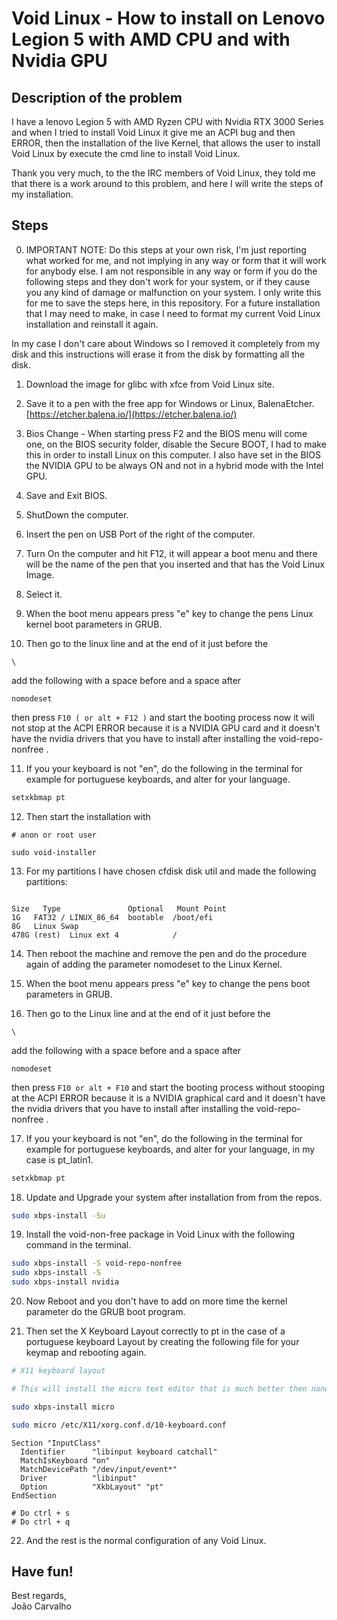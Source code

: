 # Void Linux - How to install on Lenovo Legion 5 with AMD CPU and with Nvidia GPU

## Description of the problem

I have a lenovo Legion 5 with AMD Ryzen CPU with Nvidia RTX 3000 Series and when I tried to install Void Linux it give me an ACPI bug and then ERROR, then the installation of the live Kernel, that allows the user to install Void Linux by execute the cmd line to install Void Linux.

Thank you very much, to the the IRC members of Void Linux, they told me that there is a work around to this problem, and here I will write the steps of my installation.


## Steps

0. IMPORTANT NOTE: Do this steps at your own risk, I'm just reporting what worked for me, and not implying in any way or form that it will work for anybody else. I am not responsible in any way or form if you do the following steps and they don't work for your system, or if they cause you any kind of damage or malfunction on your system. I only write this for me to save the steps here, in this repository. For a future installation that I may need to make, in case I need to format my current Void Linux installation and reinstall it again. <br>

In my case I don't care about Windows so I removed it completely from my disk and this instructions will erase it from the disk by formatting all the disk.

1. Download the image for glibc with xfce from Void Linux site.

2. Save it to a pen with the free app for Windows or Linux, BalenaEtcher.
   [https://etcher.balena.io/](https://etcher.balena.io/)

3. Bios Change - When starting press F2 and the BIOS menu will come one, on the BIOS security folder, disable the Secure BOOT, I had to make this in order to install Linux on this computer.
I also have set in the BIOS the NVIDIA GPU to be always ON and not in a hybrid mode with the Intel GPU.

4. Save and Exit BIOS.

5. ShutDown the computer.

6. Insert the pen on USB Port of the right of the computer.

7. Turn On the computer and hit F12, it will appear a boot menu and there will be the name of the pen that you inserted and that has the Void Linux Image.

8. Select it.

9. When the boot menu appears press "e" key to change the pens Linux kernel boot parameters in GRUB. 

10. Then go to the linux line and at the end of it just before the 

```
\
```

add the following with a space before and a space after

```
nomodeset
```

then press ```F10 ( or alt + F12 )``` and start the booting process now it will not stop at the ACPI ERROR because it is a NVIDIA GPU card and it doesn't have the nvidia drivers that you have to install after installing the void-repo-nonfree  .

11. If you your keyboard is not "en", do the following in the terminal for example for portuguese keyboards, and alter for your language.

``` bash
setxkbmap pt
```

12. Then start the installation with
```
# anon or root user

sudo void-installer
```

13. For my partitions I have chosen cfdisk disk util and made the following partitions:

```

Size   Type               Optional   Mount Point
1G   FAT32 / LINUX_86_64  bootable  /boot/efi
8G   Linux Swap
478G (rest)  Linux ext 4            /

```

14. Then reboot the machine and remove the pen and do the procedure again of adding the parameter nomodeset to the Linux Kernel.

15. When the boot menu appears press "e" key to change the pens boot parameters in GRUB. 

16. Then go to the Linux line and at the end of it just before the 

```
\
```

add the following with a space before and a space after

```
nomodeset
```

then press ```F10 or alt + F10``` and start the booting process without stooping at the ACPI ERROR because it is a NVIDIA graphical card and it doesn't have the nvidia drivers that you have to install after installing the void-repo-nonfree  .


17. If you your keyboard is not "en", do the following in the terminal for example for portuguese keyboards, and alter for your language, in my case is pt_latin1.

``` bash
setxkbmap pt
```

18. Update and Upgrade your system after installation from from the repos.

``` bash
sudo xbps-install -Su
```

19. Install the void-non-free package in Void Linux with the following command in the terminal.

``` bash
sudo xbps-install -S void-repo-nonfree
sudo xbps-install -S
sudo xbps-install nvidia
```

20. Now Reboot and you don't have to add on more time the kernel parameter do the GRUB boot program.

21. Then set the X Keyboard Layout correctly to pt in the case of a portuguese keyboard Layout by creating the following file for your keymap and rebooting again.

``` bash
# X11 keyboard layout

# This will install the micro text editor that is much better then nano text editor :-)

sudo xbps-install micro

sudo micro /etc/X11/xorg.conf.d/10-keyboard.conf
```

```
Section "InputClass"
  Identifier      "libinput keyboard catchall"
  MatchIsKeyboard "on"
  MatchDevicePath "/dev/input/event*"
  Driver          "libinput"
  Option          "XkbLayout" "pt"
EndSection
```

```
# Do ctrl + s
# Do ctrl + q
```

22. And the rest is the normal configuration of any Void Linux.


## Have fun!
Best regards, <br>
João Carvalho
